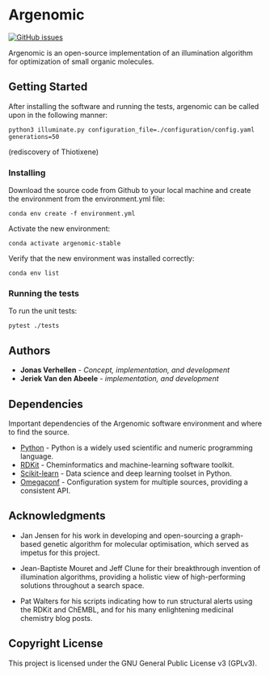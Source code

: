 
# Argenomic

[![GitHub issues](https://img.shields.io/github/issues/Jonas-Verhellen/argenomic)](https://github.com/Jonas-Verhellen/argenomic/issues)

Argenomic is  an open-source implementation of an illumination algorithm for optimization of small organic molecules.

## Getting Started

After installing the software and running the tests, argenomic can be called upon in the following manner:
```
python3 illuminate.py configuration_file=./configuration/config.yaml generations=50
```
(rediscovery of Thiotixene) 

### Installing

Download the source code from Github to your local machine and create the environment from the environment.yml file:
```
conda env create -f environment.yml
```
Activate the new environment:
```
conda activate argenomic-stable
```
Verify that the new environment was installed correctly:
```
conda env list
```

### Running the tests

To run the unit tests:

```
pytest ./tests
```

## Authors

* **Jonas Verhellen** - *Concept, implementation, and development*
* **Jeriek Van den Abeele** - *implementation, and development*

## Dependencies

Important dependencies of the Argenomic software environment and where to find the source.

* [Python](https://www.python.org/) - Python is a widely used scientific and numeric programming language.
* [RDKit](https://github.com/rdkit/rdkit) - Cheminformatics and machine-learning software toolkit.
* [Scikit-learn](https://github.com/scikit-learn/scikit-learn) - Data science and deep learning toolset in Python.
* [Omegaconf](https://github.com/omry/omegaconf) - Configuration system for multiple sources, providing a consistent API.

## Acknowledgments

* Jan Jensen for his work in developing and open-sourcing a graph-based genetic algorithm for molecular optimisation, which served as impetus for this project.

* Jean-Baptiste Mouret and Jeff Clune for their breakthrough invention of illumination algorithms, providing a holistic view of high-performing solutions throughout a search space.  

* Pat Walters for his scripts indicating how to run structural alerts using the RDKit and ChEMBL, and for his many enlightening medicinal chemistry blog posts.

## Copyright License

This project is licensed under the GNU General Public License v3 (GPLv3).
